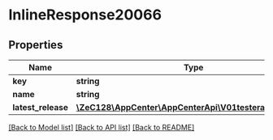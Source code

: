 # InlineResponse20066

## Properties
Name | Type | Description | Notes
------------ | ------------- | ------------- | -------------
**key** | **string** |  | [optional] 
**name** | **string** |  | 
**latest_release** | [**\ZeC128\AppCenter\AppCenterApi\V01testerappsRelease**](V01testerappsRelease.md) |  | [optional] 

[[Back to Model list]](../README.md#documentation-for-models) [[Back to API list]](../README.md#documentation-for-api-endpoints) [[Back to README]](../README.md)


